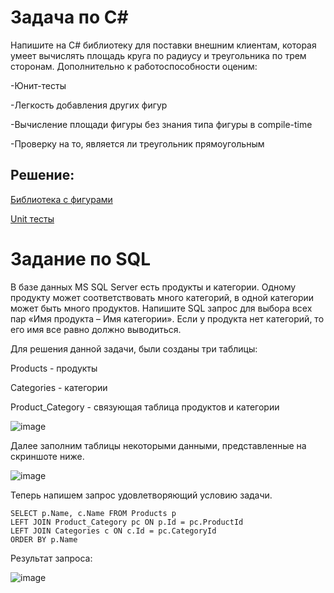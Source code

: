 # Задача по C#
Напишите на C# библиотеку для поставки внешним клиентам, которая умеет вычислять площадь круга по радиусу и треугольника по трем сторонам. Дополнительно к работоспособности оценим:

-Юнит-тесты

-Легкость добавления других фигур

-Вычисление площади фигуры без знания типа фигуры в compile-time

-Проверку на то, является ли треугольник прямоугольным 

## Решение:
[Библиотека с фигурами](https://github.com/san017/MindBoxShapeTestTask/tree/master/MindBoxShapeLib)

[Unit тесты](https://github.com/san017/MindBoxShapeTestTask/tree/master/MindBoxUnitTest)

# Задание по SQL
В базе данных MS SQL Server есть продукты и категории. Одному продукту может соответствовать много категорий, в одной категории может быть много продуктов. Напишите SQL запрос для выбора всех пар «Имя продукта – Имя категории». Если у продукта нет категорий, то его имя все равно должно выводиться.

Для решения данной задачи, были созданы три таблицы: 

Products - продукты

Categories - категории 

Product_Category - связующая таблица продуктов и категории

![image](https://github.com/san017/MindBoxShapeTestTask/assets/93712965/c48e0e9e-a8ad-4ea4-9db6-432a0209916f)

Далее заполним таблицы некоторыми данными, представленные на скриншоте ниже.

![image](https://github.com/san017/MindBoxShapeTestTask/assets/93712965/aeba3808-6475-44de-b276-050d16b4aff7)

Теперь напишем запрос удовлетворяющий условию задачи.
~~~
SELECT p.Name, c.Name FROM Products p
LEFT JOIN Product_Category pc ON p.Id = pc.ProductId
LEFT JOIN Categories c ON c.Id = pc.CategoryId
ORDER BY p.Name
~~~
Результат запроса:

![image](https://github.com/san017/MindBoxShapeTestTask/assets/93712965/0c6f4103-8f4d-403a-9035-c7f5e3eee7dd)
